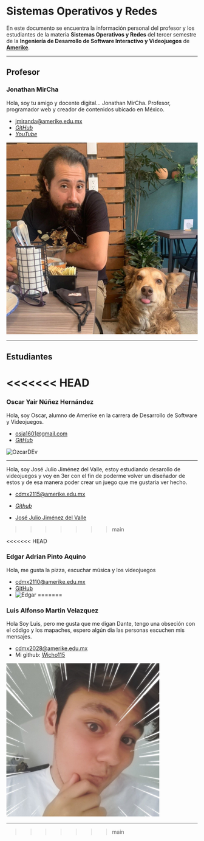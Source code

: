 # Sistemas Operativos y Redes

En este documento se encuentra la información personal del profesor y los estudiantes de la materia **Sistemas Operativos y Redes** del tercer semestre de la **Ingeniería de Desarrollo de Software Interactivo y Videojuegos** de **[Amerike](https://amerike.edu.mx/ingenieria-en-desarrollo-de-software-interactivo-y-videojuegos/)**.

---

## Profesor

### Jonathan MirCha

Hola, soy tu amigo y docente digital... Jonathan MirCha.
Profesor, programador web y creador de contenidos ubicado en México.

- [jmiranda@amerike.edu.mx](jmiranda@amerike.edu.mx)
- [_GitHub_](https://github.com)
- [_YouTube_](https://youtube.com/jonmircha)

![Jonathan MirCha](img/jonmircha-hola.jpg)

---

## Estudiantes


<<<<<<< HEAD
=======
### Oscar Yair Núñez Hernández

Hola, soy Oscar, alumno de Amerike en la carrera de Desarrollo de Software y Videojuegos.

- [osja1601@gmail.com](osja1601@gmail.com)
- [_GitHub_](https://github.com/OzcarDev)

![OzcarDEv](https://scontent.fmex1-5.fna.fbcdn.net/v/t39.30808-6/300959779_1252390975580855_3657386256869200139_n.jpg?_nc_cat=103&ccb=1-7&_nc_sid=09cbfe&_nc_ohc=pd8eOstm_00AX_GpmCJ&tn=uaTguGwo22WX-CA2&_nc_ht=scontent.fmex1-5.fna&oh=00_AT-kyuFnuDYPRoBdslB_GUvDBOOYz-WzGhkul_w8JErgIQ&oe=6330D2B9)

---

Hola, soy José Julio Jiménez del Valle, estoy estudiando desarollo de videojuegos y voy en 3er con el fin de poderme volver un diseñador de estos y de esa manera poder crear un juego que me gustaria ver hecho.

- [cdmx2115@amerike.edu.mx](cdmx2115@amerike.edu.mx)
- [_Github_](https://github.com/JoseJulioJim)

- [José Julio Jiménez del Valle](img/Jos%C3%A9Julio.jpg)


>>>>>>> main



































<<<<<<< HEAD
### Edgar Adrian Pinto Aquino
Hola, me gusta la pizza, escuchar música y los videojuegos
- [cdmx2110@amerike.edu.mx](cdmx2110@amerike.edu.mx)
- [GitHub](https://github.com/EdgarPinto38)
- ![Edgar](https://cdn.discordapp.com/attachments/1013548438438301887/1022527426703654943/IMG_20220904_200114_863.jpg)
=======





















































### Luis Alfonso Martin Velazquez

Hola Soy Luis, pero me gusta que me digan Dante, tengo una obseción con el código y los mapaches, espero algún dia las personas escuchen mis mensajes.

- [cdmx2028@amerike.edu.mx](cdmx2028@amerike.edu.mx)
- Mi github: [Wicho115](https://github.com/Wicho115)

![Luis Alfonso](./img/foto-Dante.png)

---

>>>>>>> main
